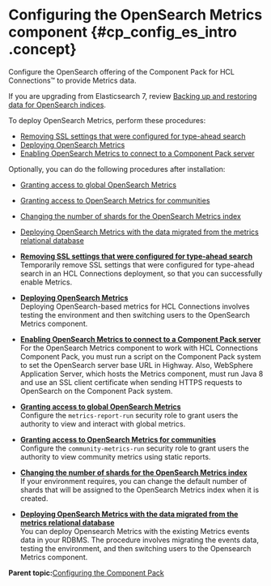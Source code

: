 # Configuring the OpenSearch Metrics component {#cp_config_es_intro .concept}

Configure the OpenSearch offering of the Component Pack for HCL Connections™ to provide Metrics data.

If you are upgrading from Elasticsearch 7, review [Backing up and restoring data for OpenSearch indices](../admin/cp_config_os_backup_restore_data.md).

To deploy OpenSearch Metrics, perform these procedures:

-   [Removing SSL settings that were configured for type-ahead search](cp_config_os_ssl.md)
-   [Deploying OpenSearch Metrics](cp_config_os_metrics_no_cognos.md)
-   [Enabling OpenSearch Metrics to connect to a Component Pack server](cp_config_os_connect_to_cp_server.md)

Optionally, you can do the following procedures after installation:

-   [Granting access to global OpenSearch Metrics](cp_config_os_grant_access.md)
-   [Granting access to OpenSearch Metrics for communities](cp_config_os_grant_access_community.md)
-   [Changing the number of shards for the OpenSearch Metrics index](cp_config_os_number_shards.md)
-   [Deploying OpenSearch Metrics with the data migrated from the metrics relational database](cp_config_os_migrate_cognos_data.md)

-   **[Removing SSL settings that were configured for type-ahead search](../install/cp_config_os_ssl.md)**  
Temporarily remove SSL settings that were configured for type-ahead search in an HCL Connections deployment, so that you can successfully enable Metrics.
-   **[Deploying OpenSearch Metrics](../install/cp_config_os_metrics_no_cognos.md)**  
Deploying OpenSearch-based metrics for HCL Connections involves testing the environment and then switching users to the OpenSearch Metrics component.
-   **[Enabling OpenSearch Metrics to connect to a Component Pack server](../install/cp_config_os_connect_to_cp_server.md)**  
For the OpenSearch Metrics component to work with HCL Connections Component Pack, you must run a script on the Component Pack system to set the OpenSearch server base URL in Highway. Also, WebSphere Application Server, which hosts the Metrics component, must run Java 8 and use an SSL client certificate when sending HTTPS requests to OpenSearch on the Component Pack system.
-   **[Granting access to global OpenSearch Metrics](../install/cp_config_os_grant_access.md)**  
Configure the `metrics-report-run` security role to grant users the authority to view and interact with global metrics.
-   **[Granting access to OpenSearch Metrics for communities](../install/cp_config_os_grant_access_community.md)**  
Configure the `community-metrics-run` security role to grant users the authority to view community metrics using static reports.
-   **[Changing the number of shards for the OpenSearch Metrics index](../install/cp_config_os_number_shards.md)**  
If your environment requires, you can change the default number of shards that will be assigned to the OpenSearch Metrics index when it is created.
-   **[Deploying OpenSearch Metrics with the data migrated from the metrics relational database](../install/cp_config_os_migrate_cognos_data.md)**  
You can deploy Opensearch Metrics with the existing Metrics events data in your RDBMS. The procedure involves migrating the events data, testing the environment, and then switching users to the Opensearch Metrics component.

**Parent topic:**[Configuring the Component Pack](../install/cp_config_intro.md)

